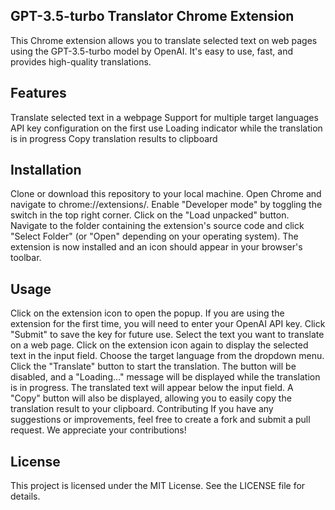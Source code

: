 ## GPT-3.5-turbo Translator Chrome Extension

This Chrome extension allows you to translate selected text on web pages using the GPT-3.5-turbo model by OpenAI. It's easy to use, fast, and provides high-quality translations.

## Features
Translate selected text in a webpage
Support for multiple target languages
API key configuration on the first use
Loading indicator while the translation is in progress
Copy translation results to clipboard

## Installation
Clone or download this repository to your local machine.
Open Chrome and navigate to chrome://extensions/.
Enable "Developer mode" by toggling the switch in the top right corner.
Click on the "Load unpacked" button.
Navigate to the folder containing the extension's source code and click "Select Folder" (or "Open" depending on your operating system).
The extension is now installed and an icon should appear in your browser's toolbar.

## Usage
Click on the extension icon to open the popup.
If you are using the extension for the first time, you will need to enter your OpenAI API key. Click "Submit" to save the key for future use.
Select the text you want to translate on a web page.
Click on the extension icon again to display the selected text in the input field.
Choose the target language from the dropdown menu.
Click the "Translate" button to start the translation. The button will be disabled, and a "Loading..." message will be displayed while the translation is in progress.
The translated text will appear below the input field. A "Copy" button will also be displayed, allowing you to easily copy the translation result to your clipboard.
Contributing
If you have any suggestions or improvements, feel free to create a fork and submit a pull request. We appreciate your contributions!

## License
This project is licensed under the MIT License. See the LICENSE file for details.
